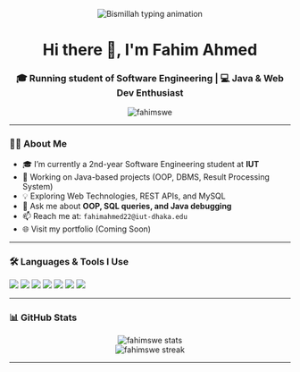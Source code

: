 <p align="center">
  <img src="https://readme-typing-svg.demolab.com?font=Amiri&weight=600&size=28&pause=1000&center=true&width=435&lines=بِسْمِ+ٱللَّٰهِ+ٱلرَّحْمَٰنِ+ٱلرَّحِيمِ" alt="Bismillah typing animation" />
</p>

<h1 align="center">Hi there 👋, I'm Fahim Ahmed</h1>
<h3 align="center">🎓 Running student of Software Engineering  | 💻 Java & Web Dev Enthusiast</h3>

<p align="center">
  <img src="https://komarev.com/ghpvc/?username=fahimswe&label=Profile%20views&color=0e75b6&style=flat" alt="fahimswe" />
</p>

---

### 🧑‍🎓 About Me
- 🎓 I’m currently a 2nd-year Software Engineering student at **IUT**
- 🔭 Working on Java-based projects (OOP, DBMS, Result Processing System)
- 💡 Exploring Web Technologies, REST APIs, and MySQL
- 💬 Ask me about **OOP, SQL queries, and Java debugging**
- 📫 Reach me at: `fahimahmed22@iut-dhaka.edu`
- 🌐 Visit my portfolio (Coming Soon)

---

### 🛠️ Languages & Tools I Use
<p>
  <img src="https://img.shields.io/badge/Java-%23ED8B00?style=for-the-badge&logo=java&logoColor=white"/>
  <img src="https://img.shields.io/badge/MySQL-%2300788C?style=for-the-badge&logo=mysql&logoColor=white"/>
  <img src="https://img.shields.io/badge/OracleDB-F80000?style=for-the-badge&logo=oracle&logoColor=white"/>
  <img src="https://img.shields.io/badge/HTML5-%23E34F26?style=for-the-badge&logo=html5&logoColor=white"/>
  <img src="https://img.shields.io/badge/CSS3-%231572B6?style=for-the-badge&logo=css3&logoColor=white"/>
  <img src="https://img.shields.io/badge/JavaScript-%23F7DF1E?style=for-the-badge&logo=javascript&logoColor=black"/>
  <img src="https://img.shields.io/badge/GitHub-%23181717?style=for-the-badge&logo=github&logoColor=white"/>
</p>

---

### 📊 GitHub Stats
<p align="center">
  <img src="https://github-readme-stats.vercel.app/api?username=fahimswe&show_icons=true&theme=tokyonight" alt="fahimswe stats"/>
  <br/>
  <img src="https://github-readme-streak-stats.herokuapp.com/?user=fahimswe&theme=tokyonight" alt="fahimswe streak"/>
</p>

---

